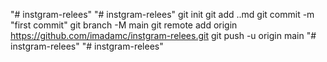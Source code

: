 "# instgram-relees" 
"# instgram-relees"  git init git add ..md git commit -m "first commit" git branch -M main git remote add origin https://github.com/imadamc/instgram-relees.git git push -u origin main
"# instgram-relees" 
"# instgram-relees" 
